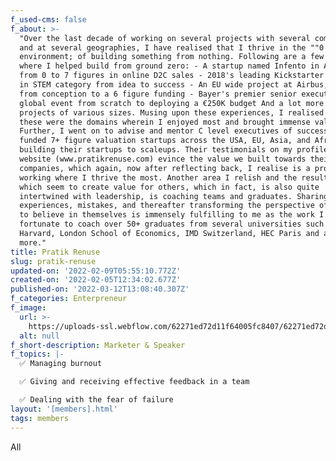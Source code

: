 ```yaml
---
f_used-cms: false
f_about: >-
  "Over the last decade of working on several projects with several companies
  and at several geographies, I have realised that I thrive in the ""0 to 1""
  environment; of building something from nothing. Following are a few ventures,
  where I helped build from ground zero: - A startup named Infento in Amsterdam
  from 0 to 7 figures in online D2C sales - 2018's leading Kickstarter campaign
  in STEM category from idea to success - An EU wide project at Airbus, taken
  from conception to a 6 figure funding - Bayer's premier senior executives
  global event from scratch to deploying a €250K budget And a lot more other
  projects of various sizes. Musing upon these experiences, I realised that
  these were the domains wherein I enjoyed most and brought immense value into.
  Further, I went on to advise and mentor C level executives of successfully
  funded 7+ figure valuation startups across the USA, EU, Asia, and Africa; on
  building their startups to scaleups. Their testimonials on my profile and
  website (www.pratikrenuse.com) evince the value we built towards their
  companies, which again, now after reflecting back, I realise is a product of
  working where I thrive the most. Another area I relish and the results of
  which seem to create value for others, which in fact, is also quite
  intertwined with leadership, is coaching teams and graduates. Sharing my
  experiences, mistakes, and thereafter transforming the perspective of someone
  to believe in themselves is immensely fulfilling to me as the work I do. I was
  fortunate to coach over 50+ graduates from several universities such as
  Harvard, London School of Economics, IMD Switzerland, HEC Paris and a lot
  more."
title: Pratik Renuse
slug: pratik-renuse
updated-on: '2022-02-09T05:55:10.772Z'
created-on: '2022-02-05T12:34:02.677Z'
published-on: '2022-03-12T13:08:40.307Z'
f_categories: Enterpreneur
f_image:
  url: >-
    https://uploads-ssl.webflow.com/62271ed72d11f64005fc8407/62271ed72d11f6c1a4fc8476_team_pratik.png
  alt: null
f_short-description: Marketer & Speaker
f_topics: |-
  ✅ Managing burnout

  ✅ Giving and receiving effective feedback in a team

  ✅ Dealing with the fear of failure
layout: '[members].html'
tags: members
---
```


All
